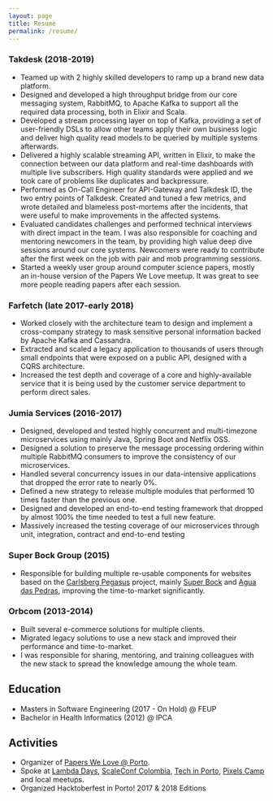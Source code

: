 ```yaml
---
layout: page
title: Resume
permalink: /resume/
---
```


### Takdesk (2018-2019)

* Teamed up with 2 highly skilled developers to ramp up a brand new data platform.
* Designed and developed a high throughput bridge from our core messaging system, RabbitMQ,
to Apache Kafka to support all the required data processing, both in Elixir and Scala.
* Developed a stream processing layer on top of Kafka, providing a set of user-friendly DSLs
to allow other teams apply their own  business logic and deliver high quality read models to be queried by 
multiple systems afterwards.
* Delivered a highly scalable streaming API, written in Elixir, to make the connection between our data platform
and real-time dashboards with multiple live subscribers. High quality standards were applied and we 
took care of problems like duplicates and backpressure.
* Performed as On-Call Engineer for API-Gateway and Talkdesk ID, the two entry points of Talkdesk. Created and
tuned a few metrics, and wrote detailed and blameless post-mortems after the incidents, that were useful to make
improvements in the affected systems.
* Evaluated candidates challenges and performed technical interviews with direct impact in the team. I was also
responsible for coaching and mentoring newcomers in the team, by providing high value deep dive sessions around
our core systems. Newcomers were ready to contribute after the first week on the job with pair and mob programming sessions.
* Started a weekly user group around computer science papers, mostly an in-house version of the Papers We Love meetup.
It was great to see more people reading papers after each session.

### Farfetch (late 2017-early 2018)

* Worked closely with the architecture team to design and implement
a cross-company strategy to mask sensitive personal information backed
by Apache Kafka and Cassandra.
* Extracted and scaled a legacy application to thousands of users
through small endpoints that were exposed on a public API, designed
with a CQRS architecture.
* Increased the test depth and coverage of a core and highly-available service that
it is being used by the customer service department to perform direct sales.

### Jumia Services (2016-2017)

* Designed, developed and tested highly concurrent and multi-timezone
microservices using mainly Java, Spring Boot and Netflix OSS.
* Designed a solution to preserve the message processing ordering within
multiple RabbitMQ consumers to improve the consistency of our microservices.
* Handled several concurrency issues in our data-intensive applications
that dropped the error rate to nearly 0%.
* Defined a new strategy to release multiple modules that performed 10
times faster than the previous one.
* Designed and developed an end-to-end testing framework that dropped by
almost 100% the time needed to test a full new feature.
* Massively increased the testing coverage of our microservices through
unit, integration, contract and end-to-end testing

### Super Bock Group (2015)

* Responsible for building multiple re-usable components for websites based on the
[Carlsberg Pegasus](https://www.youtube.com/watch?v=hpmPN4-ao3k) project, mainly
[Super Bock](superbock.pt) and [Agua das Pedras](aguadaspedras.pt), improving the
time-to-market significantly.

### Orbcom (2013-2014)

* Built several e-commerce solutions for multiple clients.
* Migrated legacy solutions to use a new stack and improved their performance and time-to-market.
* I was responsible for sharing, mentoring, and training colleagues with the new stack to spread
the knowledge amoung the whole team.

## Education

* Masters in Software Engineering (2017 - On Hold) @ FEUP
* Bachelor in Health Informatics (2012) @ IPCA

## Activities

* Organizer of [Papers We Love @ Porto](https://www.meetup.com/Papers-We-Love-Porto).
* Spoke at [Lambda Days](https://www.youtube.com/watch?v=AEtXHTGEweg),
[ScaleConf Colombia](https://www.youtube.com/watch?v=MWLcRZUo9Mc),
[Tech in Porto](https://www.youtube.com/watch?v=SMhA2sEMtYQ),
[Pixels Camp](https://www.youtube.com/watch?v=czyUG2Tp-3s) and local meetups.
* Organized Hacktoberfest in Porto! 2017 & 2018 Editions
